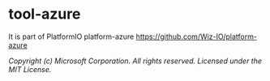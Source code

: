 # tool-azure

It is part of PlatformIO platform-azure https://github.com/Wiz-IO/platform-azure

_Copyright (c) Microsoft Corporation. All rights reserved. Licensed under the MIT License._

